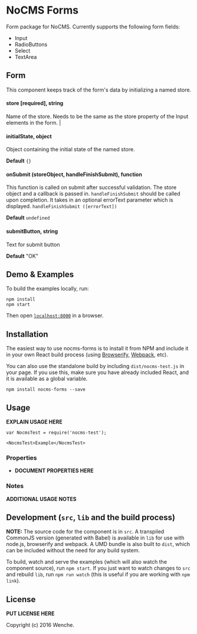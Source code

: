 # NoCMS Forms

Form package for NoCMS. Currently supports the following form fields:

* Input
* RadioButtons
* Select
* TextArea

## Form
This component keeps track of the form's data by initializing a named store.

#### store [required], string
Name of the store. Needs to be the same as the store property of the Input elements in the form. |

#### initialState, object
Object containing the initial state of the named store.

**Default** `{}`

#### onSubmit (storeObject, handleFinishSubmit), function
This function is called on submit after successful validation. The store object and a callback is passed in.
`handleFinishSubmit` should be called upon completion. It takes in an optional errorText parameter which is displayed.
`handleFinishSubmit ([errorText])`

**Default** `undefined`

#### submitButton, string
Text for submit button

**Default** "OK"

## Demo & Examples

To build the examples locally, run:

```
npm install
npm start
```

Then open [`localhost:8000`](http://localhost:8000) in a browser.


## Installation

The easiest way to use nocms-forms is to install it from NPM and include it in your own React build process (using [Browserify](http://browserify.org), [Webpack](http://webpack.github.io/), etc).

You can also use the standalone build by including `dist/nocms-test.js` in your page. If you use this, make sure you have already included React, and it is available as a global variable.

```
npm install nocms-forms --save
```


## Usage

__EXPLAIN USAGE HERE__

```
var NocmsTest = require('nocms-test');

<NocmsTest>Example</NocmsTest>
```

### Properties

* __DOCUMENT PROPERTIES HERE__

### Notes

__ADDITIONAL USAGE NOTES__


## Development (`src`, `lib` and the build process)

**NOTE:** The source code for the component is in `src`. A transpiled CommonJS version (generated with Babel) is available in `lib` for use with node.js, browserify and webpack. A UMD bundle is also built to `dist`, which can be included without the need for any build system.

To build, watch and serve the examples (which will also watch the component source), run `npm start`. If you just want to watch changes to `src` and rebuild `lib`, run `npm run watch` (this is useful if you are working with `npm link`).

## License

__PUT LICENSE HERE__

Copyright (c) 2016 Wenche.
